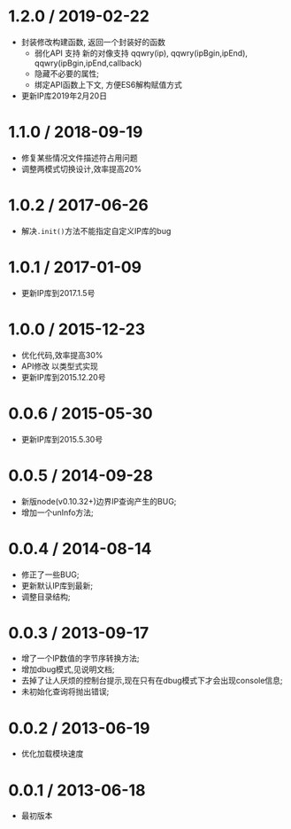 1.2.0 / 2019-02-22
==================

  * 封装修改构建函数, 返回一个封装好的函数
    * 弱化API 支持 新的对像支持 qqwry(ip), qqwry(ipBgin,ipEnd), qqwry(ipBgin,ipEnd,callback)
    * 隐藏不必要的属性;
    * 绑定API函数上下文, 方便ES6解构赋值方式
  * 更新IP库2019年2月20日

1.1.0 / 2018-09-19
==================

  * 修复某些情况文件描述符占用问题
  * 调整两模式切换设计,效率提高20%

1.0.2 / 2017-06-26
==================

  * 解决`.init()`方法不能指定自定义IP库的bug

1.0.1 / 2017-01-09
==================

  * 更新IP库到2017.1.5号
  
1.0.0 / 2015-12-23
==================

  * 优化代码,效率提高30%
  * API修改 以类型式实现
  * 更新IP库到2015.12.20号 

0.0.6 / 2015-05-30
==================

  * 更新IP库到2015.5.30号
  
0.0.5 / 2014-09-28
==================

  * 新版node(v0.10.32+)边界IP查询产生的BUG;
  * 增加一个unInfo方法;

0.0.4 / 2014-08-14
==================

  * 修正了一些BUG;
  * 更新默认IP库到最新;
  * 调整目录结构;  

0.0.3 / 2013-09-17
==================

  * 增了一个IP数值的字节序转换方法;
  * 增加dbug模式,见说明文档;
  * 去掉了让人厌烦的控制台提示,现在只有在dbug模式下才会出现console信息;
  * 未初始化查询将抛出错误;
  
0.0.2 / 2013-06-19
==================

  * 优化加载模块速度

0.0.1 / 2013-06-18
==================

  * 最初版本
